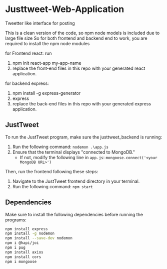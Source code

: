 # Justtweet-Web-Application
Tweetter like interface for posting

This is a clean version of the code, so npm node models is included due to large file size
So for both frontend and backend end to work, you are required to install the npm node modules

for Frontend react:
run 
1. npm init react-app my-app-name
2. replace the front-end files in this repo with your generated react application.

for backend express:
1. npm install -g express-generator
2. express
3. replace the back-end files in this repo with your generated express application.

## JustTweet

To run the JustTweet program, make sure the justtweet_backend is running:
1. Run the following command: `nodemon .\app.js`
2. Ensure that the terminal displays "connected to MongoDB."
   - If not, modify the following line in `app.js`: `mongoose.connect('<your MongoDB URL>')`

Then, run the frontend following these steps:
1. Navigate to the JustTweet frontend directory in your terminal.
2. Run the following command: `npm start`

## Dependencies

Make sure to install the following dependencies before running the programs:

```bash
npm install express
npm install -g nodemon
npm install --save-dev nodemon
npm i @hapi/joi
npm i pug
npm install axios
npm install cors
npm i mongoose
